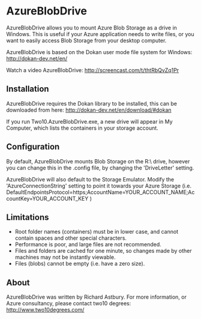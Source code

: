 AzureBlobDrive
==============
AzureBlobDrive allows you to mount Azure Blob Storage as a drive in Windows. This is useful if your Azure application needs to write files, or you want to easily access Blob Storage from your desktop computer.

AzureBlobDrive is based on the Dokan user mode file system for Windows: http://dokan-dev.net/en/

Watch a video AzureBlobDrive: http://screencast.com/t/thtRbQvZq1Pr

Installation
------------

AzureBlobDrive requires the Dokan library to be installed, this can be downloaded from here: http://dokan-dev.net/en/download/#dokan

If you run Two10.AzureBlobDrive.exe, a new drive will appear in My Computer, which lists the containers in your storage account.

Configuration
-------------

By default, AzureBlobDrive mounts Blob Storage on the R:\ drive, however you can change this in the .config file, by changing the 'DriveLetter' setting.

AzureBlobDrive will also default to the Storage Emulator. Modify the 'AzureConnectionString' setting to point it towards your Azure Storage (i.e. DefaultEndpointsProtocol=https;AccountName=YOUR_ACCOUNT_NAME;AccountKey=YOUR_ACCOUNT_KEY )

Limitations
-----------

 - Root folder names (containers) must be in lower case, and cannot contain spaces and other special characters.
 - Performance is poor, and large files are not recommended.
 - Files and folders are cached for one minute, so changes made by other machines may not be instantly viewable.
 - Files (blobs) cannot be empty (i.e. have a zero size).

About
-----
AzureBlobDrive was written by Richard Astbury. For more information, or Azure consultancy, please contact two10 degrees: http://www.two10degrees.com/ 


